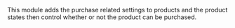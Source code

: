 This module adds the purchase related settings to products and the
product states then control whether or not the product can be purchased.
